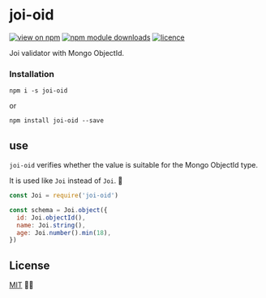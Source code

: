
# joi-oid

[![view on npm](https://badgen.net/npm/v/joi-oid)](https://www.npmjs.org/package/joi-oid)
[![npm module downloads](https://badgen.net/npm/dt/joi-oid)](https://www.npmjs.org/package/joi-oid)
[![licence](https://badgen.net/npm/license/lodash)](https://github.com/yldrmzffr/joi-oid/blob/master/LICENSE)

Joi validator with Mongo ObjectId. 

### Installation

```
npm i -s joi-oid
```
or
```
npm install joi-oid --save
```

## use

`joi-oid` verifies whether the value is suitable for the Mongo ObjectId type.


It is used like `Joi` instead of `Joi`. 🤔

```js
const Joi = require('joi-oid')

const schema = Joi.object({
  id: Joi.objectId(),
  name: Joi.string(),
  age: Joi.number().min(18),
})
```

## License

[MIT](https://github.com/yldrmzffr/joi-oid/blob/master/LICENSE) 🥰🤑
